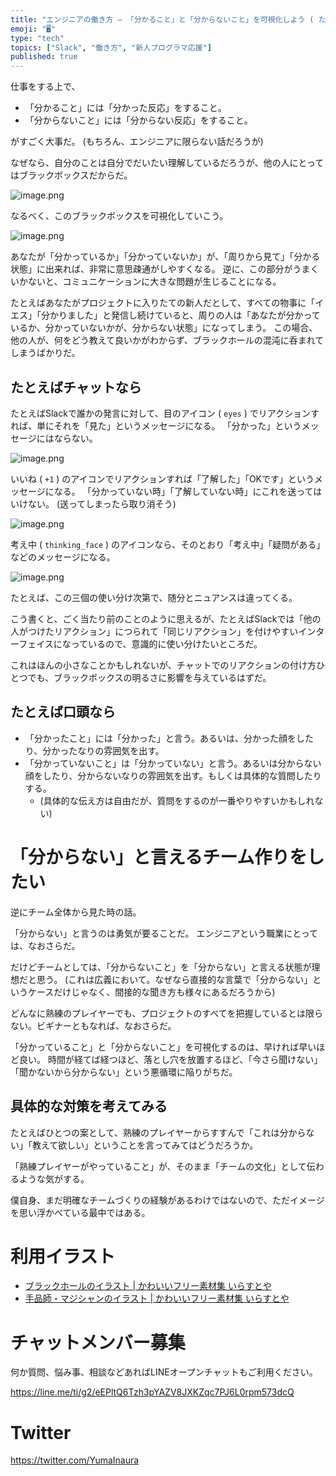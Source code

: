 ```yaml
---
title: "エンジニアの働き方 — 「分かること」と「分からないこと」を可視化しよう ( たとえばSlackでの話 )"
emoji: "🖥"
type: "tech"
topics: ["Slack", "働き方", "新人プログラマ応援"]
published: true
---
```


仕事をする上で、

- 「分かること」には「分かった反応」をすること。
- 「分からないこと」には「分からない反応」をすること。

がすごく大事だ。
(もちろん、エンジニアに限らない話だろうが)


なぜなら、自分のことは自分でだいたい理解しているだろうが、他の人にとってはブラックボックスだからだ。

![image.png](https://qiita-image-store.s3.amazonaws.com/0/89618/04cbb4c5-c8a4-3319-19e9-d61df028c696.png)


なるべく、このブラックボックスを可視化していこう。


![image.png](https://qiita-image-store.s3.amazonaws.com/0/89618/3d6871c4-2640-c307-e033-63337fa44bb0.png)


あなたが「分かっているか」「分かっていないか」が、「周りから見て」「分かる状態」に出来れば、非常に意思疎通がしやすくなる。
逆に、この部分がうまくいかないと、コミュニケーションに大きな問題が生じることになる。

たとえばあなたがプロジェクトに入りたての新人だとして、すべての物事に「イエス」「分かりました」と発信し続けていると、周りの人は「あなたが分かっているか、分かっていないかが、分からない状態」になってしまう。
この場合、他の人が、何をどう教えて良いかがわからず、ブラックホールの混沌に呑まれてしまうばかりだ。


## たとえばチャットなら

たとえばSlackで誰かの発言に対して、目のアイコン ( `eyes` ) でリアクションすれば、単にそれを「見た」というメッセージになる。
「分かった」というメッセージにはならない。

![image.png](https://qiita-image-store.s3.amazonaws.com/0/89618/42cfaac6-8a71-524a-23e9-4576479b8f21.png)

いいね ( `+1` ) のアイコンでリアクションすれば「了解した」「OKです」というメッセージになる。
「分かっていない時」「了解していない時」にこれを送ってはいけない。
(送ってしまったら取り消そう)

![image.png](https://qiita-image-store.s3.amazonaws.com/0/89618/a0a3e90c-5419-7235-85c9-85884f33dea9.png)

考え中 ( `thinking_face` ) のアイコンなら、そのとおり「考え中」「疑問がある」などのメッセージになる。

![image.png](https://qiita-image-store.s3.amazonaws.com/0/89618/4b61975b-9fe9-6ab6-843a-9e117f936688.png)

たとえば、この三個の使い分け次第で、随分とニュアンスは違ってくる。

こう書くと、ごく当たり前のことのように思えるが、たとえばSlackでは「他の人がつけたリアクション」につられて「同じリアクション」を付けやすいインターフェイスになっているので、意識的に使い分けたいところだ。

これはほんの小さなことかもしれないが、チャットでのリアクションの付け方ひとつでも、ブラックボックスの明るさに影響を与えているはずだ。

## たとえば口頭なら

- 「分かったこと」には「分かった」と言う。あるいは、分かった顔をしたり、分かったなりの雰囲気を出す。
- 「分かっていないこと」は「分かっていない」と言う。あるいは分からない顔をしたり、分からないなりの雰囲気を出す。もしくは具体的な質問したりする。
  - (具体的な伝え方は自由だが、質問をするのが一番やりやすいかもしれない)

# 「分からない」と言えるチーム作りをしたい

逆にチーム全体から見た時の話。

「分からない」と言うのは勇気が要ることだ。
エンジニアという職業にとっては、なおさらだ。

だけどチームとしては、「分からないこと」を「分からない」と言える状態が理想だと思う。
(これは広義において。なぜなら直接的な言葉で「分からない」というケースだけじゃなく、間接的な聞き方も様々にあるだろうから)

どんなに熟練のプレイヤーでも、プロジェクトのすべてを把握しているとは限らない。ビギナーともなれば、なおさらだ。

「分かっていること」と「分からないこと」を可視化するのは、早ければ早いほど良い。
時間が経てば経つほど、落とし穴を放置するほど、「今さら聞けない」「聞かないから分からない」という悪循環に陥りがちだ。

## 具体的な対策を考えてみる

たとえばひとつの案として、熟練のプレイヤーからすすんで「これは分からない」「教えて欲しい」ということを言ってみてはどうだろうか。

「熟練プレイヤーがやっていること」が、そのまま「チームの文化」として伝わるような気がする。

僕自身、まだ明確なチームづくりの経験があるわけではないので、ただイメージを思い浮かべている最中ではある。

# 利用イラスト

- [ブラックホールのイラスト | かわいいフリー素材集 いらすとや](http://www.irasutoya.com/2013/07/blog-post_24.html) 
- [手品師・マジシャンのイラスト | かわいいフリー素材集 いらすとや](http://www.irasutoya.com/2013/10/blog-post_563.html)








<!-- Update From Qiita API -->

# チャットメンバー募集


何か質問、悩み事、相談などあればLINEオープンチャットもご利用ください。

https://line.me/ti/g2/eEPltQ6Tzh3pYAZV8JXKZqc7PJ6L0rpm573dcQ





# Twitter


https://twitter.com/YumaInaura


<!-- Update From Qiita API -->


